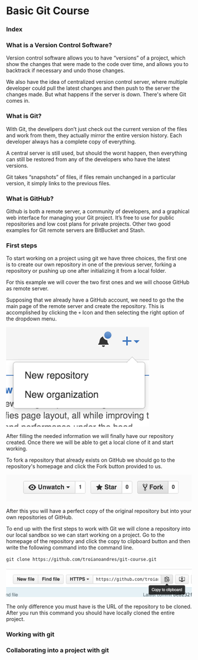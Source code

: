 # Basic Git Course

### Index

### What is a Version Control Software?

Version control software allows you to have “versions” of a project, which show the changes that were made to the code
over time, and allows you to backtrack if necessary and undo those changes.

We also have the idea of centralized version control server, where multiple developer could pull the latest changes and
then push to the server the changes made. But what happens if the server is down. There's where Git comes in.

### What is Git?

With Git, the develipers don’t just check out the current version of the files and work from them, they actually mirror
the entire version history. Each developer always has a complete copy of everything.

A central server is still used, but should the worst happen, then everything can still be restored from any of the
developers who have the latest versions.

Git takes “snapshots” of files, if files remain unchanged in a particular version, it simply links to the previous
files.

### What is GitHub?

Github is both a remote server, a community of developers, and a graphical web interface for managing your Git project.
It’s free to use for public repositories and low cost plans for private projects. Other two good examples for Git remote
servers are BitBucket and Stash.

### First steps

To start working on a project using git we have three choices, the first one is to create our own repository in one of
the previous server, forking a repository or pushing up one after initializing it from a local folder.

For this example we will cover the two first ones and we will choose GitHub as remote server.

Supposing that we already have a GitHub account, we need to go the the main page of the remote server and create the
repository. This is accomplished by clicking the `+` Icon and then selecting the right option of the dropdown menu.

![GitHub new repository image](./img/new-repo-image-1.png)

After filling the needed information we will finally have our repository created. Once there we will be able to get a
local clone of it and start working.

To fork a repository that already exists on GitHub we should go to the repository's homepage and click the Fork
button provided to us.

![GitHub fork repository image](./img/fork-repo-image-1.png)

After this you will have a perfect copy of the original repository but into your own repositories of GitHub.

To end up with the first steps to work with Git we will clone a repository into our local sandbox so we can start
working on a project. Go to the homepage of the repository and click the copy to clipboard button and then write the
following command into the command line.

`git clone https://github.com/troianoandres/git-course.git`

![GitHub fork repository image](./img/clone-repo-image-1.png)

The only difference you must have is the URL of the repository to be cloned. After you run this command you should have
locally cloned the entire project.

### Working with git

### Collaborating into a project with git

